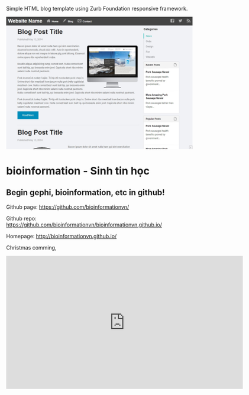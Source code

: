 Simple HTML blog template using Zurb Foundation responsive framework.

![Screen shot](https://raw.githubusercontent.com/SteveMcArthur/simple-blog/screenshots/screenshot.jpg)

bioinformation - Sinh tin học
=============================

## Begin gephi, bioinformation, etc in github!

Github page: https://github.com/bioinformationvn/

Github repo: https://github.com/bioinformationvn/bioinformationvn.github.io/

Homepage: http://bioinformationvn.github.io/

Christmas comming, 
<iframe width="640" height="360" src="https://www.youtube.com/embed/QcnkGRh47Rg?list=RDIqNcfUkBiX0" frameborder="0" gesture="media" allow="encrypted-media" allowfullscreen></iframe>
